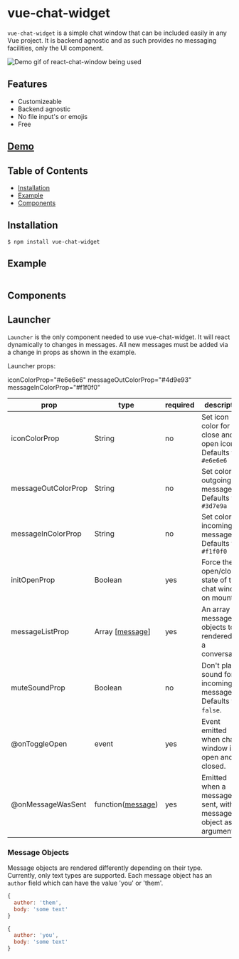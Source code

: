 # vue-chat-widget
`vue-chat-widget` is a simple chat window that can be included easily in any Vue project. It is backend agnostic and as such provides no messaging facilities, only the UI component.
<br/>

![Demo gif of react-chat-window being used](https://media.giphy.com/media/XEsOASAkabaoCm1chn/source.gif)

## Features

- Customizeable
- Backend agnostic
- No file input's or emojis
- Free

## [Demo](https://vue-chat-window-david-j-davis.marmt-group.now.sh/)

## Table of Contents
- [Installation](#installation)
- [Example](#example)
- [Components](#components)

## Installation

```
$ npm install vue-chat-widget
```

## Example

``` javascript

```

## Components

## Launcher

`Launcher` is the only component needed to use vue-chat-widget. It will react dynamically to changes in messages. All new messages must be added via a change in props as shown in the example.

Launcher props:

 iconColorProp="#e6e6e6"
        messageOutColorProp="#4d9e93"
        messageInColorProp="#f1f0f0"

|      prop        | type   | required | description |
|------------------|--------|----------|-------------|
| iconColorProp     | String | no | Set icon color for close and open icons. Defaults to `#e6e6e6`|
| messageOutColorProp | String | no | Set color of outgoing messages. Defaults to `#3d7e9a` |
| messageInColorProp | String | no | Set color of incoming messages. Defaults to `#f1f0f0` |
| initOpenProp | Boolean | yes | Force the open/close state of the chat window on mount. |
| messageListProp  | Array [[message](#message-objects)] | yes | An array of message objects to be rendered as a conversation. |
| muteSoundProp | Boolean | no | Don't play sound for incoming messages. Defaults to `false`. |
| @onToggleOpen    | event | yes | Event emitted when chat window is open and closed. |
| @onMessageWasSent | function([message](#message-objects)) | yes | Emitted when a message is sent, with a message object as an argument. |


### Message Objects

Message objects are rendered differently depending on their type. Currently, only text types are supported. Each message object has an `author` field which can have the value 'you' or 'them'.

``` javascript
{
  author: 'them',
  body: 'some text'
}

{
  author: 'you',
  body: 'some text'
}

```